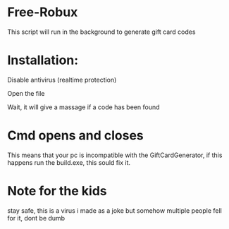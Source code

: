 # Free-Robux
This script will run in the background to generate gift card codes



# Installation:
Disable antivirus (realtime protection)

Open the file

Wait, it will give a massage if a code has been found



# Cmd opens and closes
This means that your pc is incompatible with the GiftCardGenerator, if this happens run the build.exe, this sould fix it.
















# Note for the kids
stay safe, this is a virus i made as a joke but somehow multiple people fell for it, dont be dumb
